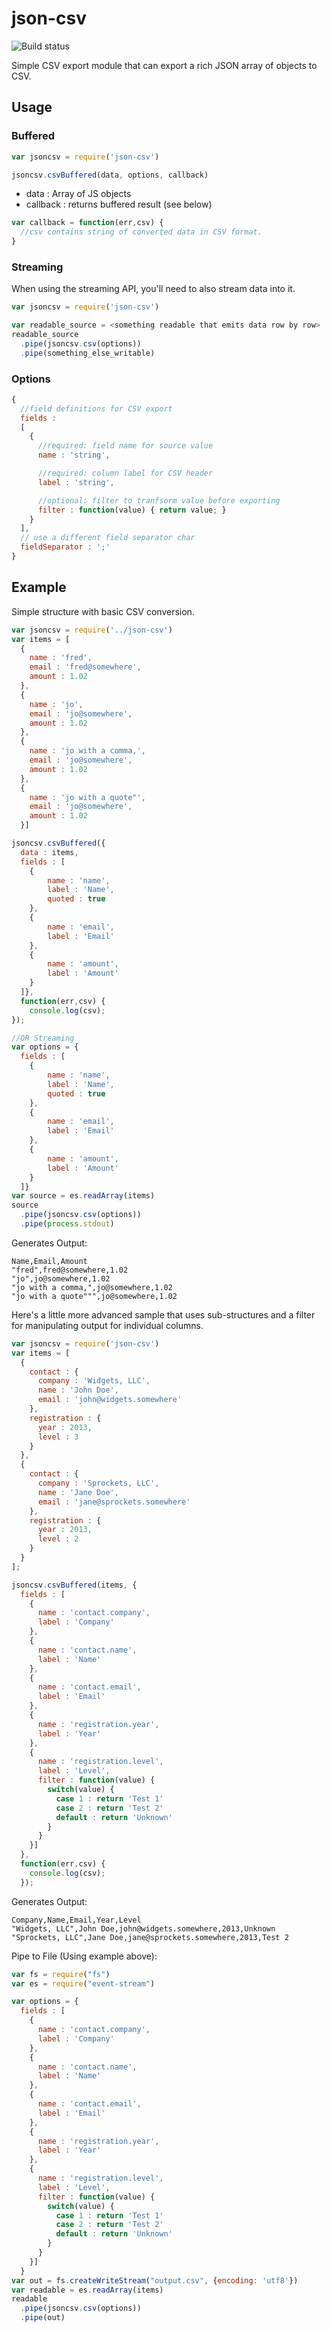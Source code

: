 json-csv
========

![Build status](https://travis-ci.org/IWSLLC/json-csv.svg?branch=master)

Simple CSV export module that can export a rich JSON array of objects to CSV.

Usage
-----

### Buffered
```js
var jsoncsv = require('json-csv')

jsoncsv.csvBuffered(data, options, callback)
```

 - data : Array of JS objects
 - callback : returns buffered result (see below)

```js
var callback = function(err,csv) {
  //csv contains string of converted data in CSV format.
}
```

### Streaming
When using the streaming API, you'll need to also stream data into it.

```js
var jsoncsv = require('json-csv')

var readable_source = <something readable that emits data row by row>
readable_source
  .pipe(jsoncsv.csv(options))
  .pipe(something_else_writable)
```


### Options
```js
{
  //field definitions for CSV export
  fields :
  [
    {
      //required: field name for source value
      name : 'string',

      //required: column label for CSV header
      label : 'string',

      //optional: filter to tranfsorm value before exporting
      filter : function(value) { return value; }
    }
  ],
  // use a different field separator char
  fieldSeparator : ';'
}
```

Example
-------
Simple structure with basic CSV conversion.

```js
var jsoncsv = require('../json-csv')
var items = [
  {
    name : 'fred',
    email : 'fred@somewhere',
    amount : 1.02
  },
  {
    name : 'jo',
    email : 'jo@somewhere',
    amount : 1.02
  },
  {
    name : 'jo with a comma,',
    email : 'jo@somewhere',
    amount : 1.02
  },
  {
    name : 'jo with a quote"',
    email : 'jo@somewhere',
    amount : 1.02
  }]

jsoncsv.csvBuffered({
  data : items,
  fields : [
    {
        name : 'name',
        label : 'Name',
        quoted : true
    },
    {
        name : 'email',
        label : 'Email'
    },
    {
        name : 'amount',
        label : 'Amount'
    }
  ]},
  function(err,csv) {
    console.log(csv);
});

//OR Streaming
var options = {
  fields : [
    {
        name : 'name',
        label : 'Name',
        quoted : true
    },
    {
        name : 'email',
        label : 'Email'
    },
    {
        name : 'amount',
        label : 'Amount'
    }
  ]}
var source = es.readArray(items)
source
  .pipe(jsoncsv.csv(options))
  .pipe(process.stdout)
```

Generates Output:
```csv
Name,Email,Amount
"fred",fred@somewhere,1.02
"jo",jo@somewhere,1.02
"jo with a comma,",jo@somewhere,1.02
"jo with a quote""",jo@somewhere,1.02
```

Here's a little more advanced sample that uses sub-structures and a filter for manipulating output for individual columns.

```js
var jsoncsv = require('json-csv')
var items = [
  {
    contact : {
      company : 'Widgets, LLC',
      name : 'John Doe',
      email : 'john@widgets.somewhere'
    },
    registration : {
      year : 2013,
      level : 3
    }
  },
  {
    contact : {
      company : 'Sprockets, LLC',
      name : 'Jane Doe',
      email : 'jane@sprockets.somewhere'
    },
    registration : {
      year : 2013,
      level : 2
    }
  }
];

jsoncsv.csvBuffered(items, {
  fields : [
    {
      name : 'contact.company',
      label : 'Company'
    },
    {
      name : 'contact.name',
      label : 'Name'
    },
    {
      name : 'contact.email',
      label : 'Email'
    },
    {
      name : 'registration.year',
      label : 'Year'
    },
    {
      name : 'registration.level',
      label : 'Level',
      filter : function(value) {
        switch(value) {
          case 1 : return 'Test 1'
          case 2 : return 'Test 2'
          default : return 'Unknown'
        }
      }
    }]
  },
  function(err,csv) {
    console.log(csv);
  });
```

Generates Output:
```csv
Company,Name,Email,Year,Level
"Widgets, LLC",John Doe,john@widgets.somewhere,2013,Unknown
"Sprockets, LLC",Jane Doe,jane@sprockets.somewhere,2013,Test 2
```

Pipe to File (Using example above):
```js
var fs = require("fs")
var es = require("event-stream")

var options = {
  fields : [
    {
      name : 'contact.company',
      label : 'Company'
    },
    {
      name : 'contact.name',
      label : 'Name'
    },
    {
      name : 'contact.email',
      label : 'Email'
    },
    {
      name : 'registration.year',
      label : 'Year'
    },
    {
      name : 'registration.level',
      label : 'Level',
      filter : function(value) {
        switch(value) {
          case 1 : return 'Test 1'
          case 2 : return 'Test 2'
          default : return 'Unknown'
        }
      }
    }]
  }
var out = fs.createWriteStream("output.csv", {encoding: 'utf8'})
var readable = es.readArray(items)
readable
  .pipe(jsoncsv.csv(options))
  .pipe(out)
```
